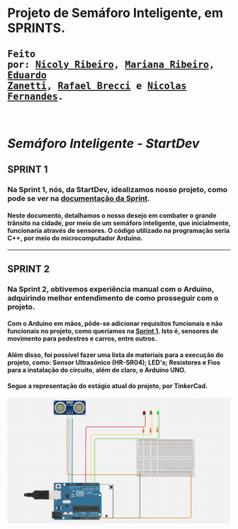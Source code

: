 # Projeto de Semáforo Inteligente, em SPRINTS.

## <pre>Feito por: [Nicoly Ribeiro](http://github.com/nicolyribeiroo7 "Nicoly Ribeiro"), [Mariana Ribeiro](http://github.com/MarianaRibeiro07 "Mariana Ribeiro"), <br>[Eduardo Zanetti](http://github.com/Z4nettx "Eduardo Zanetti"), [Rafael Brecci](http://github.com/rbrecci "Rafael Brecci") e [Nicolas Fernandes](http://github.com/NickSantos18 "Nicolas Fernandes").

<br>

# ***Semáforo Inteligente - StartDev***
## SPRINT 1
### Na Sprint 1, nós, da StartDev, idealizamos nosso projeto, como pode se ver na [documentação da Sprint](./SPRINT1/ProjetoSemaforoInteligenteSPRINT1.pdf). 
#### Neste documento, detalhamos o nosso desejo em combater o grande trânsito na cidade, por meio de um semáforo inteligente, que inicialmente, funcionaria através de sensores. O código utilizado na programação seria C++, por meio do microcomputador Arduino.

<hr>

## SPRINT 2
### Na Sprint 2, obtivemos experiência manual com o Arduino, adquirindo melhor entendimento de como prosseguir com o projeto.
#### Com o Arduino em mãos, pôde-se adicionar requisitos funcionais e não funcionais no projeto, como queríamos na [Sprint 1](./SPRINT1/). Isto é, sensores de movimento para pedestres e carros, entre outros. 
#### Além disso, foi possível fazer uma lista de materiais para a execução do projeto, como: Sensor Ultrasônico (HR-SR04); LED's; Resistores e Fios para a instalação do circuito, além de claro, o Arduino UNO.

#### Segue a representação do estágio atual do projeto, por TinkerCad.

![Demonstração do Projeto](SPRINT2/RepresentacaoCircuitoSPRINT.gif)

